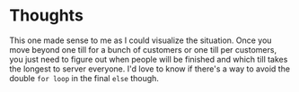 # Thoughts

This one made sense to me as I could visualize the situation. Once you move beyond one till for a bunch of customers or one till per customers, you just need to figure out when people will be finished and which till takes the longest to server everyone. I'd love to know if there's a way to avoid the double `for loop` in the final `else` though.